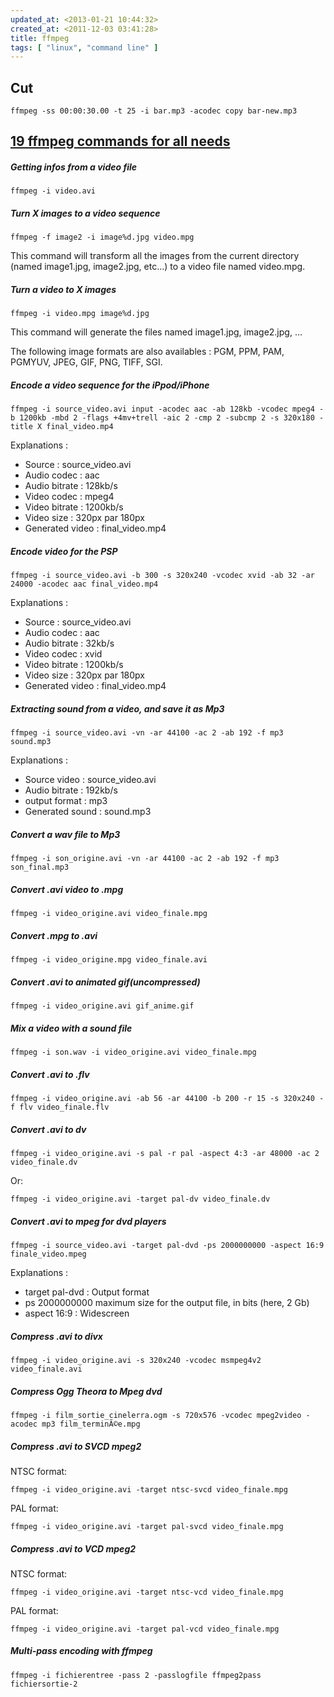 ```yaml
---
updated_at: <2013-01-21 10:44:32>
created_at: <2011-12-03 03:41:28>
title: ffmpeg
tags: [ "linux", "command line" ]
---
```


## Cut

    ffmpeg -ss 00:00:30.00 -t 25 -i bar.mp3 -acodec copy bar-new.mp3

## [19 ffmpeg commands for all needs](http://www.catswhocode.com/blog/19-ffmpeg-commands-for-all-needs)

##### Getting infos from a video file

    ffmpeg -i video.avi

##### Turn X images to a video sequence

    ffmpeg -f image2 -i image%d.jpg video.mpg

This command will transform all the images from the current directory (named image1.jpg, image2.jpg, etc...) to a video file named video.mpg.

##### Turn a video to X images

    ffmpeg -i video.mpg image%d.jpg

This command will generate the files named image1.jpg, image2.jpg, ...

The following image formats are also availables : PGM, PPM, PAM, PGMYUV, JPEG, GIF, PNG, TIFF, SGI. 

##### Encode a video sequence for the iPpod/iPhone

    ffmpeg -i source_video.avi input -acodec aac -ab 128kb -vcodec mpeg4 -b 1200kb -mbd 2 -flags +4mv+trell -aic 2 -cmp 2 -subcmp 2 -s 320x180 -title X final_video.mp4

Explanations :

*   Source : source\_video.avi
*   Audio codec : aac
*   Audio bitrate : 128kb/s
*   Video codec : mpeg4
*   Video bitrate : 1200kb/s
*   Video size : 320px par 180px
*   Generated video : final\_video.mp4
    

##### Encode video for the PSP

    ffmpeg -i source_video.avi -b 300 -s 320x240 -vcodec xvid -ab 32 -ar 24000 -acodec aac final_video.mp4

Explanations :

*   Source : source\_video.avi
*   Audio codec : aac
*   Audio bitrate : 32kb/s
*   Video codec : xvid
*   Video bitrate : 1200kb/s
*   Video size : 320px par 180px
*   Generated video : final\_video.mp4
    

##### Extracting sound from a video, and save it as Mp3

    ffmpeg -i source_video.avi -vn -ar 44100 -ac 2 -ab 192 -f mp3 sound.mp3

Explanations :

*   Source video : source\_video.avi
*   Audio bitrate : 192kb/s
*   output format : mp3
*   Generated sound : sound.mp3
    

##### Convert a wav file to Mp3

    ffmpeg -i son_origine.avi -vn -ar 44100 -ac 2 -ab 192 -f mp3 son_final.mp3

##### Convert .avi video to .mpg

    ffmpeg -i video_origine.avi video_finale.mpg

##### Convert .mpg to .avi

    ffmpeg -i video_origine.mpg video_finale.avi

##### Convert .avi to animated gif(uncompressed)

    ffmpeg -i video_origine.avi gif_anime.gif

##### Mix a video with a sound file

    ffmpeg -i son.wav -i video_origine.avi video_finale.mpg

##### Convert .avi to .flv

    ffmpeg -i video_origine.avi -ab 56 -ar 44100 -b 200 -r 15 -s 320x240 -f flv video_finale.flv

##### Convert .avi to dv

    ffmpeg -i video_origine.avi -s pal -r pal -aspect 4:3 -ar 48000 -ac 2 video_finale.dv

Or:

    ffmpeg -i video_origine.avi -target pal-dv video_finale.dv

##### Convert .avi to mpeg for dvd players

    ffmpeg -i source_video.avi -target pal-dvd -ps 2000000000 -aspect 16:9 finale_video.mpeg

Explanations :

*   target pal-dvd : Output format
*   ps 2000000000 maximum size for the output file, in bits (here, 2 Gb)
*   aspect 16:9 : Widescreen
    

##### Compress .avi to divx

    ffmpeg -i video_origine.avi -s 320x240 -vcodec msmpeg4v2 video_finale.avi

##### Compress Ogg Theora to Mpeg dvd

    ffmpeg -i film_sortie_cinelerra.ogm -s 720x576 -vcodec mpeg2video -acodec mp3 film_terminÃ©e.mpg

##### Compress .avi to SVCD mpeg2

NTSC format:

    ffmpeg -i video_origine.avi -target ntsc-svcd video_finale.mpg

PAL format:

    ffmpeg -i video_origine.avi -target pal-svcd video_finale.mpg

##### Compress .avi to VCD mpeg2

NTSC format:

    ffmpeg -i video_origine.avi -target ntsc-vcd video_finale.mpg

PAL format:

    ffmpeg -i video_origine.avi -target pal-vcd video_finale.mpg

##### Multi-pass encoding with ffmpeg

    ffmpeg -i fichierentree -pass 2 -passlogfile ffmpeg2pass fichiersortie-2
